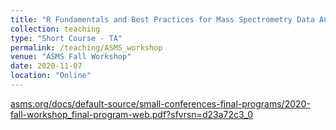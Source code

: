 ```yaml
---
title: "R Fundamentals and Best Practices for Mass Spectrometry Data Analysis"
collection: teaching
type: "Short Course - TA"
permalink: /teaching/ASMS_workshop
venue: "ASMS Fall Workshop"
date: 2020-11-07
location: "Online"
---
```


[asms.org/docs/default-source/small-conferences-final-programs/2020-fall-workshop_final-program-web.pdf?sfvrsn=d23a72c3_0](asms.org/docs/default-source/small-conferences-final-programs/2020-fall-workshop_final-program-web.pdf?sfvrsn=d23a72c3_0)